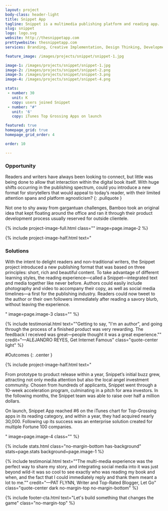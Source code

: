 ```yaml
---
layout: project
body-class: header-light
title: Snippet App
tagline: Snippet is a multimedia publishing platform and reading app.
slug: snippet
logo: logo.svg
website: http://thesnippetapp.com
prettywebsite: thesnippetapp.com
services: Branding, Creative Implementation, Design Thinking, Development

feature_image: /images/projects/snippet/snippet-1.jpg

image-1: /images/projects/snippet/snippet-1.jpg
image-2: /images/projects/snippet/snippet-2.png
image-3: /images/projects/snippet/snippet-3.png
image-4: /images/projects/snippet/snippet-4.png

stats:
 - number: 30
   unit: K
   copy: users joined Snippet
 - number: "#"
   unit: '6'
   copy: iTunes Top Grossing Apps on launch

featured: true
homepage_grid: true
homepage_grid_order: 4

order: 10

---
```


### Opportunity
Readers and writers have always been looking to connect, but little was being done to allow that interaction within the digital book itself. With huge shifts occurring in the publishing spectrum, could you introduce a new format for storytellers that would appeal to today’s reader, with their limited attention spans and platform agnosticism?
{: .pullquote }

Not one to shy away from gargantuan challenges, Bamboo took an original idea that kept floating around the office and ran it through their product development process usually reserved for outside clientele.

{% include project-image-full.html class="" image=page.image-2 %}

{% include project-image-half.html text="<h3>Solutions</h3><p>With the intent to delight readers and non-traditional writers, the Snippet project introduced a new publishing format that was based on three principles: short, rich and beautiful content. To take advantage of different learning styles, the reading experience—called a Snippet—integrated text and media together like never before. Authors could easily include photography and video to accompany their copy, as well as social media timelines—a first for the publishing industry. Readers could now tweet to the author or their own followers immediately after reading a savory blurb, without leaving the experience.</p>" image=page.image-3 class="" %}

{% include testimonial.html text="\"Getting to say, \"I'm an author\", and going through the process of a finished product was very rewarding. The feedback I received was great—people thought it was a great experience.\"" credit="—ALEJANDRO REYES, Get Internet Famous" class="quote-center light" %}

#Outcomes
{: .center }

{% include project-image-half.html text="<p>From prototype to product release within a year, Snippet’s initial buzz grew, attracting not only media attention but also the local angel investment community. Chosen from hundreds of applicants, Snippet went through a 10-week acceleration program, culminating in a pitch for area investors. In the following months, the Snippet team was able to raise over half a million dollars.</p><p>On launch, Snippet App reached #6 on the iTunes chart for Top-Grossing apps in its reading category, and within a year, they had acquired nearly 30,000. Following up its success was an enterprise solution created for multiple Fortune 100 companies.</p>" image=page.image-4 class="" %}

{% include stats.html class="no-margin-bottom has-background" stats=page.stats background=page.image-1 %}

{% include testimonial.html text="\"The multi-media experience was the perfect way to share my story, and integrating social media into it was just beyond wild-it was so cool to see exactly who was reading my book and when, and the fact that I could immediately reply and thank them meant a lot to me.\"" credit="—PAT FLYNN, Writer and Top-Rated Blogger, Let Go" class="quote-center dark no-margin-top no-margin-bottom" %}

{% include footer-cta.html text="Let's build something that changes the game" class="no-margin-top" %}

